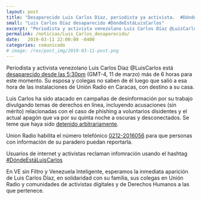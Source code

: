 ```yaml
---
layout: post
title: "Desaparecido Luis Carlos Díaz, periodista ya activista.  #DóndeEstáLuisCarlos"
small: "Luis Carlos Díaz desaparecido #DóndeEstáLuisCarlos"
excerpt: "Periodista y activista venezolano Luis Carlos Díaz @LuisCarlos está desaparecido desde las 5:30pm del 11 de marzo"
permalink: /noticias/Luis_Carlos_desaparecido/
date:   2019-03-11 22:00:00 -0400
categories: comunicado
# image: /res/post_img/2019-03-11-post.png
---
```


Periodista y activista venezolano Luis Carlos Díaz @LuisCarlos está [desaparecido desde las 5:30pm](https://twitter.com/Naky/status/1105292137866899462) (GMT-4, 11 de marzo)  más de 6 horas para este momento. Su esposa y colegas no saben de él  luego que salió a esa hora de las instalaciones de Unión Radio en Caracas, con destino a su casa.



Luis Carlos ha sido atacado en campañas de desinformación por su trabajo divulgando temas de derechos en línea, incluyendo acusaciones (sin mérito) relacionadas con el caso de phishing a voluntarios disidentes y el actual apagón que va por su quinta noche a oscuras y desconectados. Se teme que haya sido [detenido arbitrariamente](https://twitter.com/sntpvenezuela/status/1105308170073845761?s=08).

Union Radio habilita el número telefónico [0212-2016056](tel:+582122016056) para que personas con información de su paradero puedan reportarla.

Usuarios de internet y activistas reclaman infomración usando el hashtag  [#DóndeEstáLuisCarlos](https://twitter.com/hashtag/DóndeEstáLuisCarlos?src=hash)

En VE sin Filtro y Venezuela Inteligente, esperamos la inmediata aparición de Luis Carlos Díaz, en solidaridad con su familia, sus colegas en Unión Radio y comunidades de activistas digitales y de Derechos Humanos a las que pertenece.
